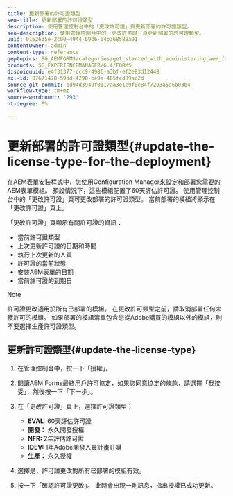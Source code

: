 ```yaml
---
title: 更新部署的許可證類型
seo-title: 更新部署的許可證類型
description: 使用管理控制台中的「更改許可證」頁更新部署的許可證類型。
seo-description: 使用管理控制台中的「更改許可證」頁更新部署的許可證類型。
uuid: 0152635e-2c00-4944-b9b6-64b368589a91
contentOwner: admin
content-type: reference
geptopics: SG_AEMFORMS/categories/get_started_with_administering_aem_forms_on_jee
products: SG_EXPERIENCEMANAGER/6.4/FORMS
discoiquuid: e4f31377-ccc9-4986-a3bf-ef2e83d12448
exl-id: 07671470-59dd-4290-be9a-465fcd89ac2d
source-git-commit: bd94d3949f0117aa3e1c9f0e84f7293a5d6b03b4
workflow-type: tm+mt
source-wordcount: '293'
ht-degree: 0%

---
```


# 更新部署的許可證類型{#update-the-license-type-for-the-deployment}

在AEM表單安裝程式中，您使用Configuration Manager來設定和部署您需要的AEM表單模組。 預設情況下，這些模組配置了60天評估許可證。 使用管理控制台中的「更改許可證」頁可更改部署的許可證類型。 當前部署的模組將顯示在「更改許可證」頁上。

「更改許可證」頁顯示有關許可證的資訊：

* 當前許可證類型
* 上次更新許可證的日期和時間
* 執行上次更新的人員
* 許可證的當前狀態
* 安裝AEM表單的日期
* 當前許可證的到期日

>[!NOTE]
>
>許可證更改適用於所有已部署的模組。 在更改許可類型之前，請取消部署任何未獲許可的模組。 如果部署的模組清單包含您從Adobe購買的模組以外的模組，則不要選擇生產許可證類型。

## 更新許可證類型{#update-the-license-type}

1. 在管理控制台中，按一下「授權」。
1. 閱讀AEM Forms最終用戶許可協定，如果您同意協定的條款，請選擇「我接受」，然後按一下「下一步」。
1. 在「更改許可證」頁上，選擇許可證類型：

   * **EVAL:** 60天評估許可證
   * **開發：** 永久開發授權
   * **NFR:** 2年評估許可證
   * **IDEV:** 1年Adobe開發人員計畫訂購
   * **生產：** 永久授權

1. 選擇是，許可證更改對所有已部署的模組有效。
1. 按一下「確認許可證更改」。 此時會出現一則訊息，指出授權已成功更新。
